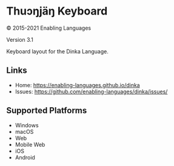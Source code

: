 # Thuɔŋjäŋ Keyboard

© 2015-2021 Enabling Languages

Version 3.1

Keyboard layout for the Dinka Language.

## Links

* Home:     https://enabling-languages.github.io/dinka
* Issues:   https://github.com/enabling-languages/dinka/issues/

## Supported Platforms

* Windows
* macOS
* Web
* Mobile Web
* iOS
* Android
